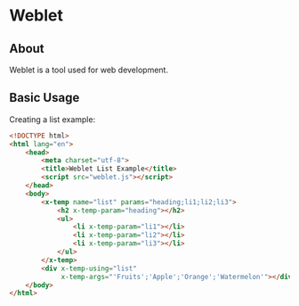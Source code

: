# Weblet

## About

Weblet is a tool used for web development.

## Basic Usage

Creating a list example:

```html
<!DOCTYPE html>
<html lang="en">
    <head>
        <meta charset="utf-8">
        <title>Weblet List Example</title>
        <script src="weblet.js"></script>
    </head>
    <body>
        <x-temp name="list" params="heading;li1;li2;li3">
            <h2 x-temp-param="heading"></h2>
            <ul>
                <li x-temp-param="li1"></li>
                <li x-temp-param="li2"></li>
                <li x-temp-param="li3"></li>
            </ul>
        </x-temp>
        <div x-temp-using="list"
             x-temp-args="'Fruits';'Apple';'Orange';'Watermelon'"></div>
    </body>
</html>
```





